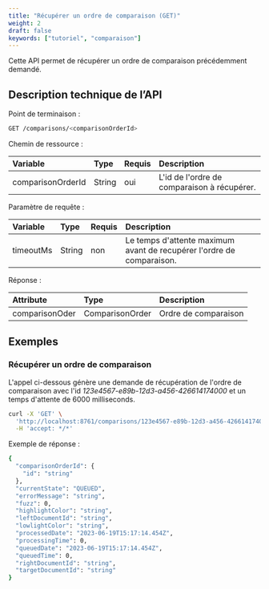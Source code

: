 ```yaml
---
title: "Récupérer un ordre de comparaison (GET)"
weight: 2
draft: false
keywords: ["tutoriel", "comparaison"]
---
```


Cette API permet de récupérer un ordre de comparaison précédemment demandé.

## Description technique de l’API

Point de terminaison :
```bash
GET /comparisons/<comparisonOrderId>
```

Chemin de ressource :

| Variable             | Type     | Requis  | Description                                                           |
| :------------------- |:---------|:--------|:----------------------------------------------------------------------|
| comparisonOrderId    | String   | oui     | L'id de l'ordre de comparaison à récupérer.                           |

Paramètre de requête :

| Variable             | Type     | Requis  | Description                                                           |
| :------------------- |:---------|:--------|:----------------------------------------------------------------------|
| timeoutMs            | String   | non     | Le temps d'attente maximum avant de recupérer l'ordre de comparaison. |

Réponse :

| Attribute             | Type                  | Description          |
| :-------------------- | :-------------------- |:---------------------|
| comparisonOder        | ComparisonOrder       | Ordre de comparaison |

## Exemples

### Récupérer un ordre de comparaison

L'appel ci-dessous génère une demande de récupération de l'ordre de comparaison avec l'id _123e4567-e89b-12d3-a456-426614174000_ et un temps d'attente de 6000 milliseconds.

```bash
curl -X 'GET' \
  'http://localhost:8761/comparisons/123e4567-e89b-12d3-a456-426614174000?timeoutMs=6000' \
  -H 'accept: */*'
```


Exemple de réponse :

```bash
{
  "comparisonOrderId": {
    "id": "string"
  },
  "currentState": "QUEUED",
  "errorMessage": "string",
  "fuzz": 0,
  "highlightColor": "string",
  "leftDocumentId": "string",
  "lowlightColor": "string",
  "processedDate": "2023-06-19T15:17:14.454Z",
  "processingTime": 0,
  "queuedDate": "2023-06-19T15:17:14.454Z",
  "queuedTime": 0,
  "rightDocumentId": "string",
  "targetDocumentId": "string"
}
```
